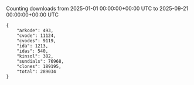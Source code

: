 
Counting downloads from 2025-01-01 00:00:00+00:00 UTC to 2025-09-21 00:00:00+00:00 UTC

```
{
    "arkode": 493,
    "cvode": 11124,
    "cvodes": 9119,
    "ida": 1213,
    "idas": 540,
    "kinsol": 382,
    "sundials": 76968,
    "clones": 189195,
    "total": 289034
}
```

